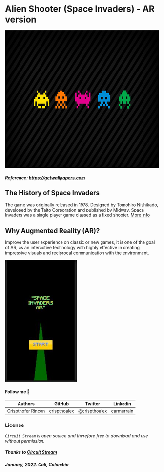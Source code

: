 
# Alien Shooter (Space Invaders) - AR version
<img src="./space-invaders-2560x1440-tablet.jpg" width="auto" height="450">

##### Reference: https://getwallpapers.com

## The History of Space Invaders

The game was originally released in 1978. Designed by Tomohiro Nishikado, developed by the Taito Corporation and published by Midway, Space Invaders was a single player game classed as a fixed shooter. [More info](https://www.classicfreearcade.com/flash-game/21755/space-invaders.html)


## Why Augmented Reality (AR)?
Improve the user experience on classic or new games, it is one of the goal of AR, as an interactive technology with highly effective in creating impressive visuals and reciprocal communication with the environment.

<img src="./AlienShooter-capture.jpg" width="auto" height="400">
<br>

#### Follow me 💬

| Authors | GitHub | Twitter | Linkedin |
| :---: | :---: | :---: | :---: |
| Crispthofer Rincon | [crispthoalex](https://github.com/crispthoalex) | [@crispthoalex](https://twitter.com/crispthoalex) | [carmurrain](https://www.linkedin.com/in/carmurrain) |

### License
*`Circuit Stream` is open source and therefore free to download and use without permission.*


##### Thanks to [Circuit Stream](https://www.youtube.com/watch?v=fDiQ_NT8vwY)
##### January, 2022. Cali, Colombia
